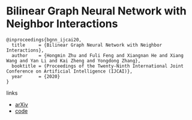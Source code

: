 # Bilinear Graph Neural Network with Neighbor Interactions

```
@inproceedings{bgnn_ijcai20,
  title     = {Bilinear Graph Neural Network with Neighbor Interactions},
  author    = {Hongmin Zhu and Fuli Feng and Xiangnan He and Xiang Wang and Yan Li and Kai Zheng and Yongdong Zhang},
  booktitle = {Proceedings of the Twenty-Ninth International Joint Conference on Artificial Intelligence (IJCAI)},
  year      = {2020}
}
```

links
- [arXiv](https://arxiv.org/abs/2002.03575)
- [code](https://github.com/zhuhm1996/bgnn)
